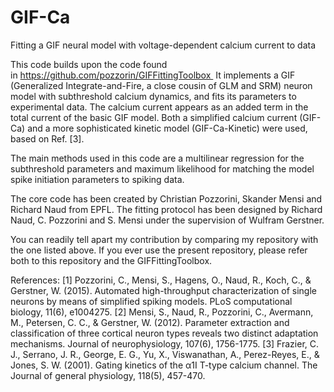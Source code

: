 # GIF-Ca
Fitting a GIF neural model with voltage-dependent calcium current to data

This code builds upon the code found in https://github.com/pozzorin/GIFFittingToolbox 
It implements a GIF (Generalized Integrate-and-Fire, a close cousin of GLM and SRM) neuron model with subthreshold calcium dynamics, and fits its parameters to experimental data. The calcium current appears as an added term in the total current of the basic GIF model. Both a simplified calcium current (GIF-Ca) and a more sophisticated kinetic model (GIF-Ca-Kinetic) were used, based on Ref. [3].

The main methods used in this code are a multilinear regression for the subthreshold parameters and maximum likelihood for matching the model spike initiation parameters to spiking data.

The core code has been created by Christian Pozzorini, Skander Mensi and Richard Naud from EPFL. The fitting protocol has been designed by Richard Naud, C. Pozzorini and S. Mensi under the supervision of Wulfram Gerstner.

You can readily tell apart my contribution by comparing my repository with the one listed above.
If you ever use the present repository, please refer both to this repository and the GIFFittingToolbox.

References: 
[1] Pozzorini, C., Mensi, S., Hagens, O., Naud, R., Koch, C., & Gerstner, W. (2015). Automated high-throughput characterization of single neurons by means of simplified spiking models. PLoS computational biology, 11(6), e1004275. 
[2] Mensi, S., Naud, R., Pozzorini, C., Avermann, M., Petersen, C. C., & Gerstner, W. (2012). Parameter extraction and classification of three cortical neuron types reveals two distinct adaptation mechanisms. Journal of neurophysiology, 107(6), 1756-1775. 
[3] Frazier, C. J., Serrano, J. R., George, E. G., Yu, X., Viswanathan, A., Perez-Reyes, E., & Jones, S. W. (2001). Gating kinetics of the α1I T-type calcium channel. The Journal of general physiology, 118(5), 457-470.
